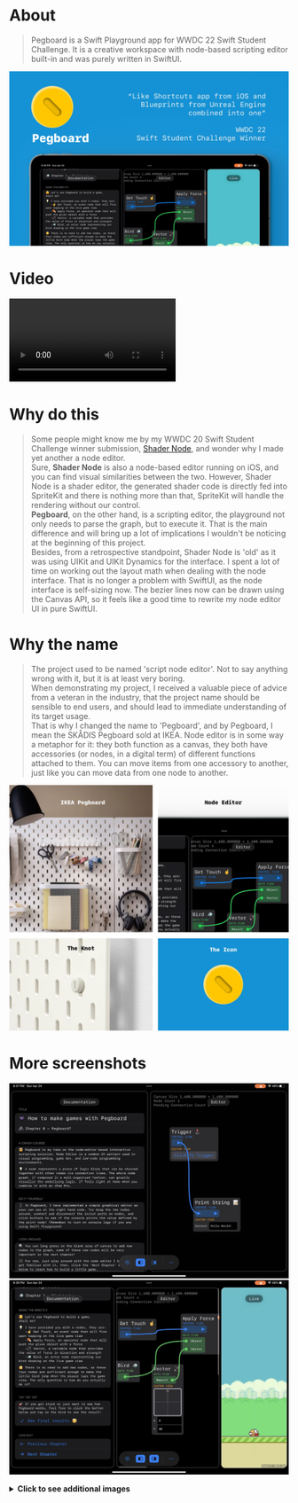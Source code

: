 # About
> Pegboard is a Swift Playground app for WWDC 22 Swift Student Challenge. It is a creative workspace with node-based scripting editor built-in and was purely written in SwiftUI.

![](banner.jpg)

# Video
<video class="video-js vjs-default-skin vjs-big-play-centered" controls data='{ "fluid": true, "techOrder": ["youtube"], "sources": [{ "type": "video/youtube", "src": "https://www.youtube.com/watch?v=B6D3y49WOEQ"}] }' > </video>

# Why do this

> Some people might know me by my WWDC 20 Swift Student Challenge winner submission, <a href="https://portfolio.justzht.com/shadernode" target="_blank">Shader Node</a>, 
> and wonder why I made yet another a node editor.   
> Sure, **Shader Node** is also a node-based editor running on iOS, and you can find visual similarities between the two. 
> However, Shader Node is a shader editor, the generated shader code is directly fed into SpriteKit and there is nothing more than that, SpriteKit will handle the rendering without our control.  
> **Pegboard**, on the other hand, is a scripting editor, the playground not only needs to parse the graph, but to execute it. That is the main
> difference and will bring up a lot of implications I wouldn't be noticing at the beginning of this project.  
> Besides, from a retrospective standpoint, Shader Node is 'old' as it was using UIKit and UIKit Dynamics for the interface. I spent a lot of time
> on working out the layout math when dealing with the node interface. That is no longer a problem with SwiftUI, as the node interface is self-sizing now. The bezier lines now can be drawn using the Canvas API, so 
> it feels like a good time to rewrite my node editor UI in pure SwiftUI.

# Why the name
> The project used to be named 'script node editor'. Not to say anything wrong with it, but it is at least very boring.  
> When demonstrating my project, I received a valuable piece of advice from a veteran in the industry, that the project name should be sensible to end users, and should lead to immediate understanding of its target usage.  
> That is why I changed the name to 'Pegboard', and by Pegboard, I mean the SKÅDIS Pegboard sold at IKEA. Node editor is in
> some way a metaphor for it: they both function as a canvas, they both have accessories (or nodes, in a digital term) of different functions attached to them. You can move items from one accessory to another, just like you can move data from one node to another.

![](pegboards.jpg)

# More screenshots

![](screenshots1.jpeg)
![](screenshots2.jpeg)

 <details>
  <summary><b>Click to see additional images</b></summary>

![](screenshots3.jpeg)
![](screenshots4.jpeg)
![](screenshots5.jpeg)
![](screenshots6.jpeg)
![](screenshots7.jpeg)
 </details>

